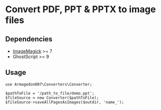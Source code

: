 # Convert PDF, PPT & PPTX to image files

## Dependencies

- [ImageMagick](https://github.com/ImageMagick/ImageMagick) >= 7
- GhostScript >= 9

## Usage

```
use Armagedon007\Converters\Converter;

$pathToFile = '/path_to_file/demo.ppt';
$fileSource = new Converter($pathToFile);
$fileSource->saveAllPagesAsImages($outdir, 'name_');

```
